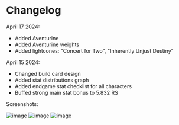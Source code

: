 # Changelog

April 17 2024:

- Added Aventurine
- Added Aventurine weights
- Added lightcones: "Concert for Two", "Inherently Unjust Destiny"

April 15 2024:

 - Changed build card design
 - Added stat distributions graph
 - Added endgame stat checklist for all characters
 - Buffed strong main stat bonus to 5.832 RS

Screenshots:

![image](https://github.com/gdonlol/scoremyrelic-docs/assets/66427508/fcab69ec-d9e9-459b-85e7-2cb484119b5d)
![image](https://github.com/gdonlol/scoremyrelic-docs/assets/66427508/7360f146-12a2-469c-8b38-2bca66846e76)
![image](https://github.com/gdonlol/scoremyrelic-docs/assets/66427508/af24a01d-3370-473d-9837-64d73320d356)
